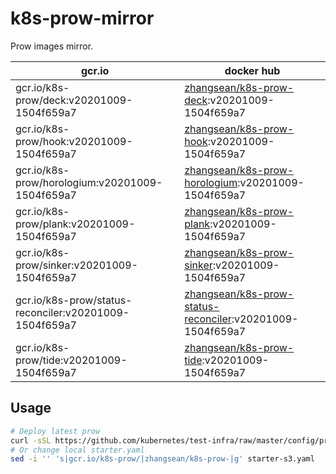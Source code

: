# k8s-prow-mirror

Prow images mirror.

gcr.io | docker hub
---|---
gcr.io/k8s-prow/deck:v20201009-1504f659a7 | [zhangsean/k8s-prow-deck](https://hub.docker.com/r/zhangsean/k8s-prow-deck):v20201009-1504f659a7
gcr.io/k8s-prow/hook:v20201009-1504f659a7 | [zhangsean/k8s-prow-hook](https://hub.docker.com/r/zhangsean/k8s-prow-hook):v20201009-1504f659a7
gcr.io/k8s-prow/horologium:v20201009-1504f659a7 | [zhangsean/k8s-prow-horologium](https://hub.docker.com/r/zhangsean/k8s-prow-horologium):v20201009-1504f659a7
gcr.io/k8s-prow/plank:v20201009-1504f659a7 | [zhangsean/k8s-prow-plank](https://hub.docker.com/r/zhangsean/k8s-prow-plank):v20201009-1504f659a7
gcr.io/k8s-prow/sinker:v20201009-1504f659a7 | [zhangsean/k8s-prow-sinker](https://hub.docker.com/r/zhangsean/k8s-prow-sinker):v20201009-1504f659a7
gcr.io/k8s-prow/status-reconciler:v20201009-1504f659a7 | [zhangsean/k8s-prow-status-reconciler](https://hub.docker.com/r/zhangsean/k8s-prow-status-reconciler):v20201009-1504f659a7
gcr.io/k8s-prow/tide:v20201009-1504f659a7 | [zhangsean/k8s-prow-tide](https://hub.docker.com/r/zhangsean/k8s-prow-tide):v20201009-1504f659a7

## Usage

```bash
# Deploy latest prow
curl -sSL https://github.com/kubernetes/test-infra/raw/master/config/prow/cluster/starter-s3.yaml | sed 's|gcr.io/k8s-prow/|zhangsean/k8s-prow-|g' | kubectl apply -f -
# Or change local starter.yaml
sed -i '' 's|gcr.io/k8s-prow/|zhangsean/k8s-prow-|g' starter-s3.yaml
```
